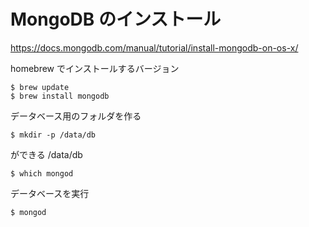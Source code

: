 # MongoDB のインストール

https://docs.mongodb.com/manual/tutorial/install-mongodb-on-os-x/

homebrew でインストールするバージョン

```
$ brew update
$ brew install mongodb
```
データベース用のフォルダを作る

```
$ mkdir -p /data/db
```
ができる
/data/db

```
$ which mongod
```

データベースを実行

```
$ mongod
```








